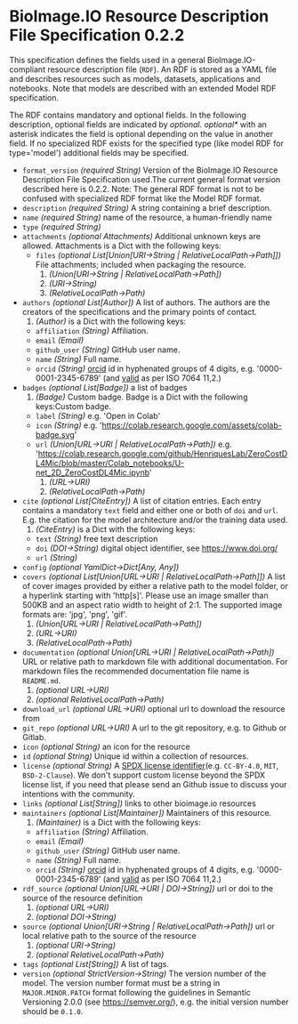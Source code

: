 # BioImage.IO Resource Description File Specification 0.2.2
This specification defines the fields used in a general BioImage.IO-compliant resource description file (`RDF`).
An RDF is stored as a YAML file and describes resources such as models, datasets, applications and notebooks. 
Note that models are described with an extended Model RDF specification.

The RDF contains mandatory and optional fields. In the following description, optional fields are indicated by 
_optional_. _optional*_ with an asterisk indicates the field is optional depending on the value in another field.
If no specialized RDF exists for the specified type (like model RDF for type='model') additional fields may be 
specified.

  * <a id="format_version"></a>`format_version` _(required String)_ Version of the BioImage.IO Resource Description File Specification used.The current general format version described here is 0.2.2. Note: The general RDF format is not to be confused with specialized RDF format like the Model RDF format.
  * <a id="description"></a>`description` _(required String)_ A string containing a brief description.
  * <a id="name"></a>`name` _(required String)_ name of the resource, a human-friendly name
  * <a id="type"></a>`type` _(required String)_ 
  * <a id="attachments"></a>`attachments` _(optional Attachments)_ Additional unknown keys are allowed. Attachments is a Dict with the following keys:
      * <a id="attachments:files"></a>`files` _(optional List\[Union\[URI→String | RelativeLocalPath→Path\]\])_ File attachments; included when packaging the resource.
        1.  _(Union\[URI→String | RelativeLocalPath→Path\])_ 
        1.  _(URI→String)_ 
        1.  _(RelativeLocalPath→Path)_ 
  * <a id="authors"></a>`authors` _(optional List\[Author\])_ A list of authors. The authors are the creators of the specifications and the primary points of contact.
    1.  _(Author)_   is a Dict with the following keys:
      * <a id="authors:affiliation"></a>`affiliation` _(String)_ Affiliation.
      * <a id="authors:email"></a>`email` _(Email)_ 
      * <a id="authors:github_user"></a>`github_user` _(String)_ GitHub user name.
      * <a id="authors:name"></a>`name` _(String)_ Full name.
      * <a id="authors:orcid"></a>`orcid` _(String)_ [orcid](https://support.orcid.org/hc/en-us/sections/360001495313-What-is-ORCID) id in hyphenated groups of 4 digits, e.g. '0000-0001-2345-6789' (and [valid](https://support.orcid.org/hc/en-us/articles/360006897674-Structure-of-the-ORCID-Identifier) as per ISO 7064 11,2.)
  * <a id="badges"></a>`badges` _(optional List\[Badge\])_ a list of badges
    1.  _(Badge)_ Custom badge. Badge is a Dict with the following keys:Custom badge.
      * <a id="badges:label"></a>`label` _(String)_ e.g. 'Open in Colab'
      * <a id="badges:icon"></a>`icon` _(String)_ e.g. 'https://colab.research.google.com/assets/colab-badge.svg'
      * <a id="badges:url"></a>`url` _(Union\[URL→URI | RelativeLocalPath→Path\])_ e.g. 'https://colab.research.google.com/github/HenriquesLab/ZeroCostDL4Mic/blob/master/Colab_notebooks/U-net_2D_ZeroCostDL4Mic.ipynb'
        1.  _(URL→URI)_ 
        1.  _(RelativeLocalPath→Path)_ 
  * <a id="cite"></a>`cite` _(optional List\[CiteEntry\])_ A list of citation entries.
Each entry contains a mandatory `text` field and either one or both of `doi` and `url`.
E.g. the citation for the model architecture and/or the training data used.
    1.  _(CiteEntry)_   is a Dict with the following keys:
      * <a id="cite:text"></a>`text` _(String)_ free text description
      * <a id="cite:doi"></a>`doi` _(DOI→String)_ digital object identifier, see https://www.doi.org/
      * <a id="cite:url"></a>`url` _(String)_ 
  * <a id="config"></a>`config` _(optional YamlDict→Dict\[Any, Any\])_ 
  * <a id="covers"></a>`covers` _(optional List\[Union\[URL→URI | RelativeLocalPath→Path\]\])_ A list of cover images provided by either a relative path to the model folder, or a hyperlink starting with 'http[s]'. Please use an image smaller than 500KB and an aspect ratio width to height of 2:1. The supported image formats are: 'jpg', 'png', 'gif'.
    1.  _(Union\[URL→URI | RelativeLocalPath→Path\])_ 
    1.  _(URL→URI)_ 
    1.  _(RelativeLocalPath→Path)_ 
  * <a id="documentation"></a>`documentation` _(optional Union\[URL→URI | RelativeLocalPath→Path\])_ URL or relative path to markdown file with additional documentation. For markdown files the recommended documentation file name is `README.md`.
    1.  _(optional URL→URI)_ 
    1.  _(optional RelativeLocalPath→Path)_ 
  * <a id="download_url"></a>`download_url` _(optional URL→URI)_ optional url to download the resource from
  * <a id="git_repo"></a>`git_repo` _(optional URL→URI)_ A url to the git repository, e.g. to Github or Gitlab.
  * <a id="icon"></a>`icon` _(optional String)_ an icon for the resource
  * <a id="id"></a>`id` _(optional String)_ Unique id within a collection of resources.
  * <a id="license"></a>`license` _(optional String)_ A [SPDX license identifier](https://spdx.org/licenses/)(e.g. `CC-BY-4.0`, `MIT`, `BSD-2-Clause`). We don't support custom license beyond the SPDX license list, if you need that please send an Github issue to discuss your intentions with the community.
  * <a id="links"></a>`links` _(optional List\[String\])_ links to other bioimage.io resources
  * <a id="maintainers"></a>`maintainers` _(optional List\[Maintainer\])_ Maintainers of this resource.
    1.  _(Maintainer)_   is a Dict with the following keys:
      * <a id="maintainers:affiliation"></a>`affiliation` _(String)_ Affiliation.
      * <a id="maintainers:email"></a>`email` _(Email)_ 
      * <a id="maintainers:github_user"></a>`github_user` _(String)_ GitHub user name.
      * <a id="maintainers:name"></a>`name` _(String)_ Full name.
      * <a id="maintainers:orcid"></a>`orcid` _(String)_ [orcid](https://support.orcid.org/hc/en-us/sections/360001495313-What-is-ORCID) id in hyphenated groups of 4 digits, e.g. '0000-0001-2345-6789' (and [valid](https://support.orcid.org/hc/en-us/articles/360006897674-Structure-of-the-ORCID-Identifier) as per ISO 7064 11,2.)
  * <a id="rdf_source"></a>`rdf_source` _(optional Union\[URL→URI | DOI→String\])_ url or doi to the source of the resource definition
    1.  _(optional URL→URI)_ 
    1.  _(optional DOI→String)_ 
  * <a id="source"></a>`source` _(optional Union\[URI→String | RelativeLocalPath→Path\])_ url or local relative path to the source of the resource
    1.  _(optional URI→String)_ 
    1.  _(optional RelativeLocalPath→Path)_ 
  * <a id="tags"></a>`tags` _(optional List\[String\])_ A list of tags.
  * <a id="version"></a>`version` _(optional StrictVersion→String)_ The version number of the model. The version number format must be a string in `MAJOR.MINOR.PATCH` format following the guidelines in Semantic Versioning 2.0.0 (see https://semver.org/), e.g. the initial version number should be `0.1.0`.
